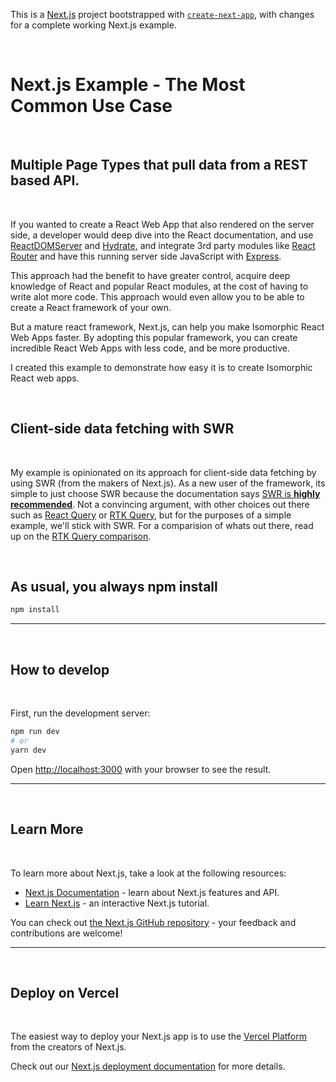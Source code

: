 This is a [Next.js](https://nextjs.org/) project bootstrapped with [`create-next-app`](https://github.com/vercel/next.js/tree/canary/packages/create-next-app), with changes for a complete working Next.js example.

<br />

# Next.js Example - The Most Common Use Case

<br />

## Multiple Page Types that pull data from a REST based API.

<br />

If you wanted to create a React Web App that also rendered on the server side, a developer would deep dive into the React documentation, and use [ReactDOMServer](https://reactjs.org/docs/react-dom-server.html) and [Hydrate](https://reactjs.org/docs/react-dom.html#hydrate), and integrate 3rd party modules like [React Router](https://reactrouter.com/) and have this running server side JavaScript with
[Express](https://expressjs.com/).

This approach had the benefit to have greater control, acquire deep knowledge of React and popular React modules, at the cost of having to write alot more code. This approach would even allow you to be able to create a React framework of your own.

But a mature react framework, Next.js, can help you make Isomorphic React Web Apps faster. By adopting this popular framework, you can create incredible React Web Apps with less code, and be more productive.

I created this example to demonstrate how easy it is to create Isomorphic React web apps.

<br />

## Client-side data fetching with SWR

<br />

My example is opinionated on its approach for client-side data fetching by using SWR (from the makers of Next.js). As a new user of the framework, its simple to just choose SWR because the documentation says [SWR is **highly recommended**](https://nextjs.org/docs/basic-features/data-fetching/client-side#client-side-data-fetching-with-swr). Not a convincing argument, with other choices out there such as [React Query](https://react-query-v3.tanstack.com/) or [RTK Query](https://redux-toolkit.js.org/rtk-query/overview), but for the purposes of a simple example, we'll stick with SWR. For a comparision of whats out there, read up on the [RTK Query comparison](https://redux-toolkit.js.org/rtk-query/comparison).

<br />

## As usual, you always npm install

```bash
npm install
```

<hr />
<br />

## How to develop

<br />

First, run the development server:

```bash
npm run dev
# or
yarn dev
```

Open [http://localhost:3000](http://localhost:3000) with your browser to see the result.

<hr />
<br />

## Learn More

<br />

To learn more about Next.js, take a look at the following resources:

- [Next.js Documentation](https://nextjs.org/docs) - learn about Next.js features and API.
- [Learn Next.js](https://nextjs.org/learn) - an interactive Next.js tutorial.

You can check out [the Next.js GitHub repository](https://github.com/vercel/next.js/) - your feedback and contributions are welcome!

<hr />
<br />

## Deploy on Vercel

<br />

The easiest way to deploy your Next.js app is to use the [Vercel Platform](https://vercel.com/new?utm_medium=default-template&filter=next.js&utm_source=create-next-app&utm_campaign=create-next-app-readme) from the creators of Next.js.

Check out our [Next.js deployment documentation](https://nextjs.org/docs/deployment) for more details.
